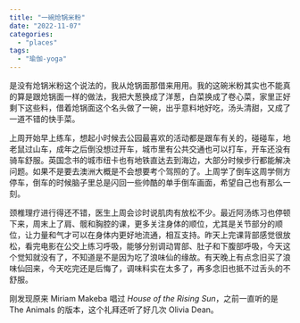 ```yaml
---
title: "一碗炝锅米粉"
date: "2022-11-07"
categories: 
  - "places"
tags: 
  - "瑜伽-yoga"
---
```


是没有炝锅米粉这个说法的，我从炝锅面那借来用用。我的这碗米粉其实也不能真的算是跟炝锅面一样的做法，我把大葱换成了洋葱，白菜换成了卷心菜，家里正好剩下这些料，借着炝锅面这个名头做了一碗，出乎意料地好吃，汤头清甜，又成了一道不错的快手菜。  
  
上周开始早上练车，想起小时候去公园最喜欢的活动都是跟车有关的，碰碰车，地老鼠过山车，成年之后倒没想过开车，城市里有公共交通也可以打车，开车还没有骑车舒服。英国念书的城市纽卡也有地铁直达去到海边，大部分时候步行都能解决问题。如果不是要去澳洲大概是不会想要考个驾照的了。上周学了倒车这周学侧方停车，倒车的时候脑子里总是闪回一些帅酷的单手倒车画面，希望自己也有那么一刻。  
  
颈椎理疗进行得还不错，医生上周会诊时说肌肉有放松不少。最近阿汤练习也停顿下来，周末上了肩、髋和胸腔的课，更多关注身体的顺位，尤其是关节部分的顺位，让力量和气才可以在身体内更好地流通，相互支持。昨天上完课背部感觉很放松，看完电影在公交上练习呼吸，能够分别调动胃部、肚子和下腹部呼吸，今天这个觉知就没有了，不知道是不是因为吃了浪味仙的缘故。有天晚上有点念旧买了浪味仙回来，今天吃完还是后悔了，调味料实在太多了，再多念旧也抵不过舌头的不舒服。  
  
刚发现原来 Miriam Makeba 唱过 _House of the Rising Sun_，之前一直听的是 The Animals 的版本，这个礼拜还听了好几次 Olivia Dean。
